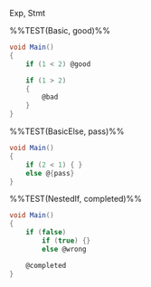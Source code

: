 Exp, Stmt

%%TEST(Basic, good)%%
```cs
void Main()
{
    if (1 < 2) @good

    if (1 > 2)
    { 
        @bad
    }
}
```

%%TEST(BasicElse, pass)%%
```cs
void Main()
{
    if (2 < 1) { }
    else @{pass}
}
```

%%TEST(NestedIf, completed)%%
```cs
void Main()
{
    if (false)
        if (true) {}
        else @wrong

    @completed
}
```